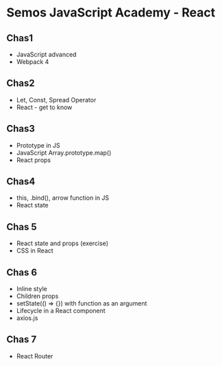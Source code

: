 # Semos JavaScript Academy - React

## Chas1

- JavaScript advanced
- Webpack 4

## Chas2

- Let, Const, Spread Operator
- React - get to know

## Chas3

- Prototype in JS
- JavaScript Array.prototype.map()
- React props

## Chas4

- this, .bind(), arrow function in JS
- React state

## Chas 5

- React state and props (exercise)
- CSS in React

## Chas 6
- Inline style
- Children props
- setState(() => {}) with function as an argument
- Lifecycle in a React component
- axios.js

## Chas 7
- React Router